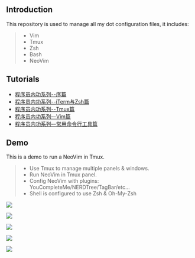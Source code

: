 ## Introduction
This repository is used to manage all my dot configuration files, it includes:

>* Vim
>* Tmux
>* Zsh
>* Bash
>* NeoVim

## Tutorials

* [程序员内功系列--序篇](https://xiaozhou.net/learn-the-command-line-preface-2017-05-12.html)
* [程序员内功系列--iTerm与Zsh篇](https://xiaozhou.net/learn-the-command-line-iterm-and-zsh-2017-06-23.html)
* [程序员内功系列--Tmux篇](https://xiaozhou.net/learn-the-command-line-tmux-2018-04-27.html)
* [程序员内功系列–-Vim篇](https://xiaozhou.net/learn-the-command-line-preface-2017-05-12.html)  
* [程序员内功系列–-常用命令行工具篇](https://xiaozhou.net/learn-the-command-line-tools-md-2018-10-11.html)  

## Demo
This is a demo to run a NeoVim in Tmux.

>* Use Tmux to manage multiple panels & windows.
>* Run NeoVim in Tmux panel.
>* Config NeoVim with plugins: YouCompleteMe/NERDTree/TagBar/etc...
>* Shell is configured to use Zsh & Oh-My-Zsh

![](https://github.com/TimothyYe/mydotfiles/blob/master/snapshot/tmux-nvim.png)

![](hhttps://github.com/TimothyYe/mydotfiles/blob/master/snapshot/tmux-nvim2.png)

![](https://xiaozhou.net/pics/ide.png)

![](https://xiaozhou.net/pics/tmux/3.png)

![](https://github.com/TimothyYe/mydotfiles/blob/master/snapshot/tmux-nvim3.png)
